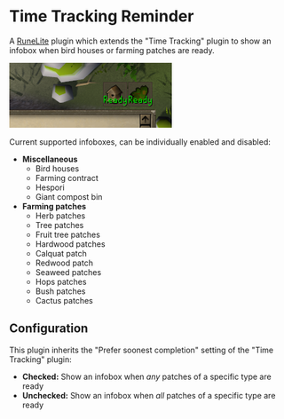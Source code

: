 # Time Tracking Reminder

A [RuneLite](https://runelite.net/) plugin which extends the "Time Tracking" plugin to show an infobox when
bird houses or farming patches are ready.

![Screenshot](./screenshot.png)

Current supported infoboxes, can be individually enabled and disabled:

- **Miscellaneous**
  - Bird houses
  - Farming contract
  - Hespori
  - Giant compost bin
- **Farming patches**
  - Herb patches
  - Tree patches
  - Fruit tree patches
  - Hardwood patches
  - Calquat patch
  - Redwood patch
  - Seaweed patches
  - Hops patches
  - Bush patches
  - Cactus patches

## Configuration

This plugin inherits the "Prefer soonest completion" setting of the "Time Tracking" plugin:

- **Checked:** Show an infobox when *any* patches of a specific type are ready
- **Unchecked:** Show an infobox when *all* patches of a specific type are ready
